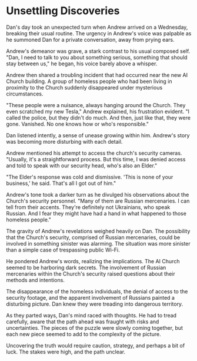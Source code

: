 # Unsettling Discoveries

Dan's day took an unexpected turn when Andrew arrived on a Wednesday, breaking their usual routine. The urgency in Andrew's voice was palpable as he summoned Dan for a private conversation, away from prying ears.

Andrew's demeanor was grave, a stark contrast to his usual composed self. "Dan, I need to talk to you about something serious, something that should stay between us," he began, his voice barely above a whisper.

Andrew then shared a troubling incident that had occurred near the new AI Church building. A group of homeless people who had been living in proximity to the Church suddenly disappeared under mysterious circumstances.

"These people were a nuisance, always hanging around the Church. They even scratched my new Tesla," Andrew explained, his frustration evident. "I called the police, but they didn't do much. And then, just like that, they were gone. Vanished. No one knows how or who's responsible."

Dan listened intently, a sense of unease growing within him. Andrew's story was becoming more disturbing with each detail.

Andrew mentioned his attempt to access the church's security cameras. "Usually, it's a straightforward process. But this time, I was denied access and told to speak with our security head, who's also an Elder."

"The Elder's response was cold and dismissive. 'This is none of your business,' he said. That's all I got out of him."

Andrew's tone took a darker turn as he divulged his observations about the Church's security personnel. "Many of them are Russian mercenaries. I can tell from their accents. They're definitely not Ukrainians, who speak Russian. And I fear they might have had a hand in what happened to those homeless people."

The gravity of Andrew's revelations weighed heavily on Dan. The possibility that the Church's security, comprised of Russian mercenaries, could be involved in something sinister was alarming. The situation was more sinister than a simple case of trespassing public Wi-Fi.

He pondered Andrew's words, realizing the implications. The AI Church seemed to be harboring dark secrets. The involvement of Russian mercenaries within the Church's security raised questions about their methods and intentions.

The disappearance of the homeless individuals, the denial of access to the security footage, and the apparent involvement of Russians painted a disturbing picture. Dan knew they were treading into dangerous territory.

As they parted ways, Dan's mind raced with thoughts. He had to tread carefully, aware that the path ahead was fraught with risks and uncertainties. The pieces of the puzzle were slowly coming together, but each new piece seemed to add to the complexity of the picture.

Uncovering the truth would require caution, strategy, and perhaps a bit of luck. The stakes were high, and the path unclear.
